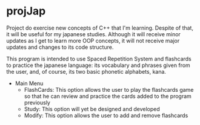 # projJap

Project do exercise new concepts of C++
that I'm learning. Despite of that, it
will be useful for my japanese studies.
Although it will receive minor updates
as I get to learn more OOP concepts, it
will not receive major updates and changes
to its code structure.

This program is intended to use Spaced Repetition System and flashcards
to practice the japanese language: its vocabulary and phrases given from
the user, and, of course, its two basic phonetic alphabets, kana.

* Main Menu
	* FlashCards:
		This option allows the user to play the flashcards game so that he can review and practice the cards added to the program previously
	* Study:
		This option will yet be designed and developed
	* Modify:
		This option allows the user to add and remove flashcards




